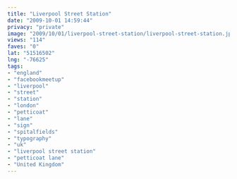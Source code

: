 ```yaml
---
title: "Liverpool Street Station"
date: "2009-10-01 14:59:44"
privacy: "private"
image: "2009/10/01/liverpool-street-station/liverpool-street-station.jpg"
views: "114"
faves: "0"
lat: "51516502"
lng: "-76625"
tags:
- "england"
- "facebookmeetup"
- "liverpool"
- "street"
- "station"
- "london"
- "petticoat"
- "lane"
- "sign"
- "spitalfields"
- "typography"
- "uk"
- "liverpool street station"
- "petticoat lane"
- "United Kingdom"
---
```

<a href="/photos/2009/10/01/liverpool-street-station" rel="nofollow"></a>
